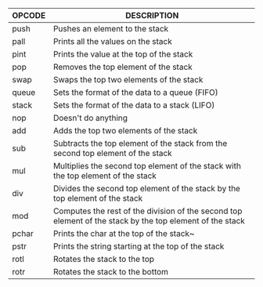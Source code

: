 |OPCODE|DESCRIPTION|
|------|-----------|
|push|Pushes an element to the stack|
|pall|Prints all the values on the stack|
|pint|Prints the value at the top of the stack|
|pop|Removes the top element of the stack|
|swap|Swaps the top two elements of the stack|
|queue|Sets the format of the data to a queue (FIFO)|
|stack|Sets the format of the data to a stack (LIFO)|
|nop|Doesn't do anything|
|add|Adds the top two elements of the stack|
|sub|Subtracts the top element of the stack from the second top element of the stack|
|mul|Multiplies the second top element of the stack with the top element of the stack|
|div|Divides the second top element of the stack by the top element of the stack|
|mod|Computes the rest of the division of the second top element of the stack by the top element of the stack|
|pchar|Prints the char at the top of the stack~|
|pstr|Prints the string starting at the top of the stack|
|rotl|Rotates the stack to the top|
|rotr|Rotates the stack to the bottom|
